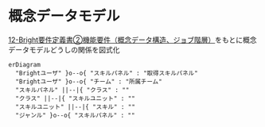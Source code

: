 # 概念データモデル

[12-Bright要件定義書②機能要件（概念データ構造、ジョブ階層）](https://docs.google.com/spreadsheets/d/1-MhX-jKPiplTCU3QrPsLUhzutxiXfkbVxwLA0wImA9s/edit#gid=1018705294)をもとに概念データモデルどうしの関係を図式化

```mermaid
erDiagram
  "Brightユーザ" }o--o{ "スキルパネル" : "取得スキルパネル"
  "Brightユーザ" }o--o{ "チーム" : "所属チーム"
  "スキルパネル" ||--|{ "クラス" : ""
  "クラス" ||--|{ "スキルユニット" : ""
  "スキルユニット" ||--|{ "スキル" : ""
  "ジャンル" }o--o{ "スキルパネル" : ""
```
